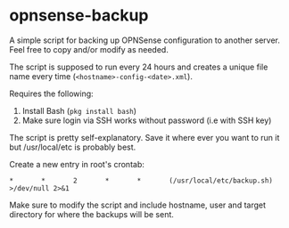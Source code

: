 # opnsense-backup
A simple script for backing up OPNSense configuration to another server. Feel free to copy and/or modify as needed. 

The script is supposed to run every 24 hours and creates a unique file name every time (```<hostname>-config-<date>.xml```). 

Requires the following: 

1. Install Bash (```pkg install bash```)
2. Make sure login via SSH works without password (i.e with SSH key)

The script is pretty self-explanatory.  Save it where ever you want to run it but /usr/local/etc is probably best. 

Create a new entry in root's crontab: 

```*       *       2       *       *       (/usr/local/etc/backup.sh) >/dev/null 2>&1```

Make sure to modify the script and include hostname, user and target directory for where the backups will be sent. 

